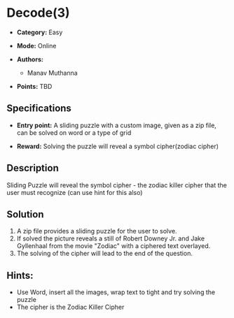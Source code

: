 # Decode(3)

* **Category:** Easy
* **Mode:** Online
* **Authors:**
  * Manav Muthanna

* **Points:** TBD

## Specifications

* **Entry point:** A sliding puzzle with a custom image, given as a zip file, can be solved on word or a type of grid

* **Reward:** Solving the puzzle will reveal a symbol cipher(zodiac cipher)

## Description

Sliding Puzzle will reveal the symbol cipher - the zodiac killer cipher that the user must recognize (can use hint for this also)

## Solution

1. A zip file provides a sliding puzzle for the user to solve.
2. If solved the picture reveals a still of Robert Downey Jr. and Jake Gyllenhaal from the movie "Zodiac" with a ciphered text overlayed.
3. The solving of the cipher will lead to the end of the question.

## Hints:

 - Use Word, insert all the images, wrap text to tight and try solving the puzzle
 - The cipher is the Zodiac Killer Cipher